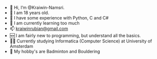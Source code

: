 - 👋 Hi, I’m @Kraiwin-Namsri.
- 🔞 I am 18 years old.
- 🧪 I have some experience with Python, C and C#
- 🌱 I am currently learning too much
- 📫 kraiwinrubian@gmail.com
- 🆕 I am fairly new to programming, but understand all the basics.
- 👨‍🎓 Currently studying Informatica (Computer Science) at University of Amsterdam
- 🏸 My hobby's are Badminton and Bouldering
